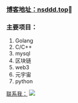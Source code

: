 ### [博客地址：nsddd.top](http://nsddd.top)👀

### 主要项目：

1.   Golang
2.   C/C++
3.   mysql
4.   区块链
5.   web3
6.   元宇宙
7.   python

[联系我：](http://mail.qq.com/cgi-bin/qm_share?t=qm_mailme&email=v8fW0NHYx9bRyNrW-9HM29vbkcvQzw)
<a target="_blank" href="http://mail.qq.com/cgi-bin/qm_share?t=qm_mailme&email=v8fW0NHYx9bRyNrW-9HM29vbkcvQzw" style="text-decoration:none;"><img src="https://s2.loli.net/2022/01/27/4kVrEhu1GlMdvwg.png"/></a>
